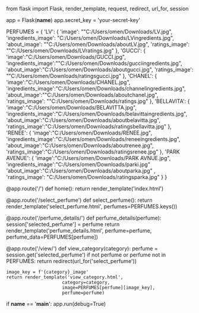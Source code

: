 from flask import Flask, render_template, request, redirect, url_for, session

app = Flask(__name__)
app.secret_key = 'your-secret-key'

PERFUMES = {
    'LV': {
        'image': ""C:/Users/omen/Downloads/LV.jpg",
        'ingredients_image': "C:/Users/omen/Downloads/LVingredients.jpg",
        'about_image': ""C:/Users/omen/Downloads/aboutLV.jpg",
        'ratings_image': ""C:/Users/omen/Downloads/LVratings.jpg"
    },
    'GUCCI': {
        'image':"C:/Users/omen/Downloads/GUCCI.jpg",
        'ingredients_image':""C:/Users/omen/Downloads/gucciingredients.jpg",
        'about_image':"C:/Users/omen/Downloads/aboutgucci.jpg",
        'ratings_image': ""C:/Users/omen/Downloads/ratingsgucci.jpg"
    },
    'CHANEL': {
        'image':"C:/Users/omen/Downloads/CHANEL.jpg",
        'ingredients_image':"C:/Users/omen/Downloads/channelingredients.jpg",
        'about_image':""C:/Users/omen/Downloads/aboutchanel.jpg",
        'ratings_image': ""C:/Users/omen/Downloads/ratings.jpg"
    },
    'BELLAVITA': {
        'image':"C:/Users/omen/Downloads/BELAVITTA.jpg",
        'ingredients_image':"C:/Users/omen/Downloads/belavittaingredients.jpg",
        'about_image':"C:/Users/omen/Downloads/aboutbelavitta.jpg",
        'ratings_image':"C:/Users/omen/Downloads/ratingsbellavitta.jpg"
    },
    'RENEE': {
        'image':"C:/Users/omen/Downloads/RENEE.jpg",
        'ingredients_image':"C:/Users/omen/Downloads/reneeingredients.jpg",
        'about_image':"C:/Users/omen/Downloads/aboutrenee.jpg",
        'ratings_image':"C:/Users/omen/Downloads/ratingsrenee.jpg"
    },
    'PARK AVENUE': {
        'image':"C:/Users/omen/Downloads/PARK AVNUE.jpg",
        'ingredients_image':"C:/Users/omen/Downloads/parki.jpg"
        'about_image':"C:/Users/omen/Downloads/aboutparka.jpg" ,
        'ratings_image': "C:/Users/omen/Downloads/ratingsparka.jpg"
    }
}

@app.route('/')
def home():
    return render_template('index.html')

@app.route('/select_perfume')
def select_perfume():
    return render_template('select_perfume.html', perfumes=PERFUMES.keys())

@app.route('/perfume_details/<perfume>')
def perfume_details(perfume):
    session['selected_perfume'] = perfume
    return render_template('perfume_details.html', 
                         perfume=perfume, 
                         perfume_data=PERFUMES[perfume])

@app.route('/view/<category>')
def view_category(category):
    perfume = session.get('selected_perfume')
    if not perfume or perfume not in PERFUMES:
        return redirect(url_for('select_perfume'))
    
    image_key = f'{category}_image'
    return render_template('view_category.html',
                         category=category,
                         image=PERFUMES[perfume][image_key],
                         perfume=perfume)

if __name__ == '__main__':
    app.run(debug=True)
